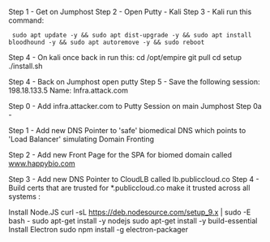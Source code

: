 Step 1 - Get on Jumphost
Step 2 - Open Putty - Kali
Step 3 - Kali run this command:

     sudo apt update -y && sudo apt dist-upgrade -y && sudo apt install bloodhound -y && sudo apt autoremove -y && sudo reboot

Step 4 - On kali once back in run this:
     cd /opt/empire
     git pull
     cd setup
     ./install.sh
     
Step 4 - Back on Jumphost open putty
Step 5 - Save the following session:
     198.18.133.5
     Name: Infra.attack.com



Step 0 - Add infra.attacker.com to Putty Session on main Jumphost
Step 0a - 

Step 1 - Add new DNS Pointer to 'safe' biomedical DNS which points to 'Load Balancer' simulating Domain Fronting

Step 2 - Add new Front Page for the SPA for biomed domain called www.happybio.com

Step 3 - Add new DNS Pointer to CloudLB called lb.publiccloud.co
Step 4 - Build certs that are trusted for *.publiccloud.co make it trusted across all systems
:

Install Node.JS
curl -sL https://deb.nodesource.com/setup_9.x | sudo -E bash -
sudo apt-get install -y nodejs
sudo apt-get install -y build-essential
Install Electron
sudo npm install -g electron-packager

